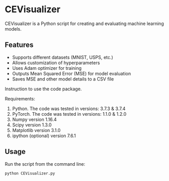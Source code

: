# CEVisualizer

CEVisualizer is a Python script for creating and evaluating machine learning models.

## Features

- Supports different datasets (MNIST, USPS, etc.)
- Allows customization of hyperparameters
- Uses Adam optimizer for training
- Outputs Mean Squared Error (MSE) for model evaluation
- Saves MSE and other model details to a CSV file

Instruction to use the code package.

Requirements:
1. Python. The code was tested in versions: 3.7.3 & 3.7.4
2. PyTorch. The code was tested in versions: 1.1.0 & 1.2.0
3. Numpy version 1.16.4
4. Scipy version 1.3.0
5. Matplotlib version 3.1.0
6. ipython (optional) version 7.6.1

## Usage

Run the script from the command line:

```bash
python CEVisualizer.py


